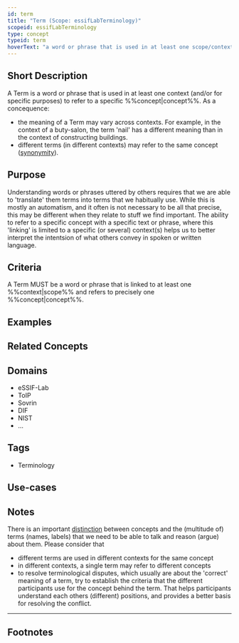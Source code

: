 ```yaml
---
id: term
title: "Term (Scope: essifLabTerminology)"
scopeid: essifLabTerminology
type: concept
typeid: term
hoverText: "a word or phrase that is used in at least one scope/context to refer to a specific concept."
---
```


## Short Description
<!--REQUIRED--in 1-3 sentences that describe the concept to a layperson with reasonable accuracy.-->
A Term is a word or phrase that is used in at least one context (and/or for specific purposes) to refer to a specific %%concept|concept%%. As a concequence:

- the meaning of a Term may vary across contexts. For example, in the context of a buty-salon, the term 'nail' has a different meaning than in the context of constructing buildings.
- different terms (in different contexts) may refer to the same concept ([synonymity](https://en.wikipedia.org/wiki/Synonym)).

## Purpose
<!--Describe why the concept is needed. What purposes does it serve? What can you do with it that you cannot do (as well) without it? What objectives does it help realize? Why is this conceptevant within its scope of definition?-->
Understanding words or phrases uttered by others requires that we are able to 'translate' them terms into terms that we habitually use. While this is mostly an automatism, and it often is not necessary to be all that precise, this may be different when they relate to stuff we find important. The ability to refer to a specific concept with a specific text or phrase, where this 'linking' is limited to a specific (or several) context(s) helps us to better interpret the intentsion of what others convey in spoken or written language.

## Criteria
<!--How is this concept different from related ideas? What are essential characteristics that must be true? This is where you specify the [intensional definition](https://en.wikipedia.org/wiki/Extensional_and_intensional_definitions) of the concept, i.e. the necessary and sufficient conditions for when the term should be used. This makes that the conceptomes crystal clear. In the case of nouns, this is equivalent to specifying the properties that an object needs to have in order to be counted as a referent of the term.-->
A Term MUST be a word or phrase that is linked to at least one %%context|scope%% and refers to precisely one %%concept|concept%%.

## Examples
<!--Provide a few sentences in which you give examples that obviously qualify as instances of `Term`, and that do NOT obviously qualify. Also, provide examples that are not (so) obvious, but help users to better understand its intension.-->

## Related Concepts
<!--Link to any %%concepts|concept%% that are similar but distinct, with a note about the relationship.-->


## Domains
<!--In which general knowledge ecosystems or mental model families does this concepty a role?-->
* eSSIF-Lab
* ToIP
* Sovrin
* DIF
* NIST
* ...

## Tags
<!--Add hash tags here that allow us to group concepts in useful ways.-->
* Terminology

## Use-cases
<!--This (optional) section specifies an (optional) introductory paragraph, and a level-3 (i.e. `###`) subsection for every use case it describes. Every such use-case SHOULD
- describe the situation/context of the use-case;
- show how to apply ``Term`` to/in that situation;
- shows the relevance of having ``Term`` for the use-case as opposed to not having it.-->

## Notes
<!--This (optional) section is the place to put anything for which there is no other good place to put it.-->
There is an important [distinction](https://simple.wikipedia.org/wiki/Concept) between concepts and the (multitude of) terms (names, labels) that we need to be able to talk and reason (argue) about them. Please consider that

* different terms are used in different contexts for the same concept
* in different contexts, a single term may refer to different concepts
* to resolve terminological disputes, which usually are about the 'correct' meaning of a term, try to establish the criteria that the different participants use for the concept behind the term. That helps participants understand each others (different) positions, and provides a better basis for resolving the conflict.

---
## Footnotes
<!--This (optional) section contains any footnotes that may have been specified in the text above.-->

[^1]: WikiPedia has a concise [explanation of concepts](https://en.wikipedia.org/wiki/Concept). We use the term 'concept' as a [mental representation](https://en.wikipedia.org/wiki/Mental_representation).

[^2]: For the difference between 'Concept' and 'Term', see https://simple.wikipedia.org/wiki/Concept.
